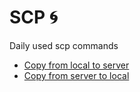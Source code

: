 # SCP :cyclone:

Daily used scp commands

- [Copy from local to server](scp-local-to-server.md)
- [Copy from server to local](scp-server-to-local.md)